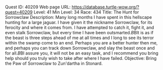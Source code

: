 Quest ID: 40209
Web page URL: https://database.turtle-wow.org/?quest=40209
Level: 41
Min Level: 34
Race: 434
Title: The Hunt for Sorrowclaw
Description: Many long months I have spent in this hellscape hunting for a large jaguar. I have given it the nickname Sorrowclaw, for its ferocity and where it comes from. I have attempted to catch it, fight it, and even stalk Sorrowclaw, but every time I have been outsmarted.$B$BIt is as if the beast is three steps ahead of me at all times and I long to see its terror within the swamp come to an end. Perhaps you are a better hunter then me, and perhaps you can track down Sorrowclaw, and slay the beast once and for all.$B$BI assure you, it will not be an easy task, and I recommend you bring help should you truly wish to take after where I have failed.
Objective: Bring the Paw of Sorrowclaw to Zun'dartha in Stonard.
